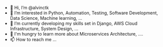 - 👋 Hi, I’m @alvinctk
- 👀 I’m interested in Python, Automation, Testing, Software Development, Data Science, Machine learning, ... 
- 🌱 I’m currently developing my skills set in Django, AWS Cloud Infrastructure, System Design, ...
- 💞️ I'm hungry to learn more about Microservices Architecture, .... 
- 📫 How to reach me ... 

<!---
alvinctk/alvinctk is a ✨ special ✨ repository because its `README.md` (this file) appears on your GitHub profile.
You can click the Preview link to take a look at your changes.
--->

